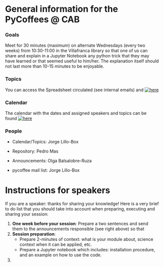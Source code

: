 # General information for the PyCoffees @ CAB

### Goals 
Meet for 30 minutes (maximum) on alternate Wednesdays (every two weeks) from 10:30-11:00 in the Villafranca library so that one of us can share and explain in a Jupyter Notebook any python trick that they may have learned or that seemed useful to him/her. The explanation itself should not last more than 10-15 minutes to be enjoyable.

### Topics
You can access the Spreadsheet circulated (see internal emails) and [![here](https://img.shields.io/badge/here-click!-white?style=social)](https://docs.google.com/spreadsheets/d/12PrVnxT36zbW8VTNJEYYq-OKSt1382RwDC8eH0FX7fI/edit?usp=sharing)

### Calendar
The calendar with the dates and assigned speakers and topics can be found [![here](https://img.shields.io/badge/here-click!-white?style=social)](https://github.com/PyCoffees/calendar)

### People
* Calendar/Topics: Jorge Lillo-Box

* Repository: Pedro Mas
* Announcements: Olga Balsalobre-Ruza
* pycoffee mail list: Jorge Lillo-Box

# Instructions for speakers

If you are a speaker: thanks for sharing your knowledge! Here is a very brief to do list that you should take into account when preparing, executing and sharing your session:
1. **One week before your session**: Prepare a two sentences and send them to the announcements responsible (see right above) so that   
2. **Session preparation**:
   * Prepare 2-minutes of context: what is your module about, science context when it can be applied, etc.
   * Prepare a Jupyter notebook which includes: installation procedure, and an example on how to use the code.
3. 
